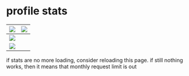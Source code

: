 # profile stats

| <img src="https://streak-stats.demolab.com?user=mb6ockatf&theme=merko&hide_border=true&border_radius=0&date_format=n%2Fj%5B%2FY%5D"> | <img src="https://github-readme-stats-qe6cs40i2-mb6ockatf.vercel.app/api?username=mb6ockatf&count_private=true&number_format=long&show_icons=true&show=[reviews,discussions_started,discussions_answered]&hide_border=true&cache_seconds=86400&theme=merko&include_all_commits=true"> |
| ------ | ------ |
| <img src="https://codeforces-readme-stats.vercel.app/api/card?username=mb6ockatf"> |  |
| <img src="https://github-readme-stats-qe6cs40i2-mb6ockatf.vercel.app/api/top-langs/?username=mb6ockatf&count_private=true&show_icons=true&hide_border=true&layout=compact&cache_seconds=8640&langs_count=100&theme=merko&hide=javascript,visual%20basic%20.net"> | |

if stats are no more loading, consider reloading this page.
if still nothing works, then it means that monthly request limit is out
